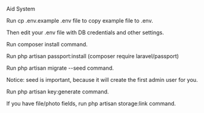 Aid System

Run cp .env.example .env file to copy example file to .env.

Then edit your .env file with DB credentials and other settings.

Run composer install command.

Run php artisan passport:install (composer require laravel/passport)

Run php artisan migrate --seed command.

Notice: seed is important, because it will create the first admin user for you.

Run php artisan key:generate command.

If you have file/photo fields, run php artisan storage:link command.